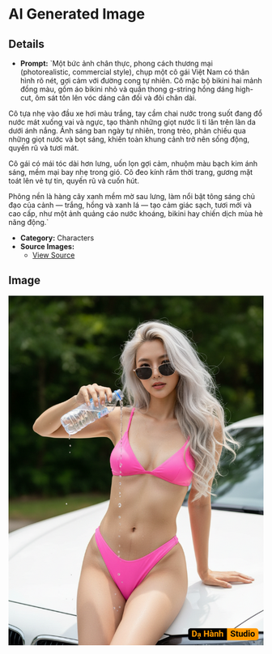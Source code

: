# AI Generated Image

## Details
- **Prompt:** `Một bức ảnh chân thực, phong cách thương mại (photorealistic, commercial style), chụp một cô gái Việt Nam có thân hình rõ nét, gợi cảm với đường cong tự nhiên.
Cô mặc bộ bikini hai mảnh đồng màu, gồm áo bikini nhỏ và quần thong g-string hồng dáng high-cut, ôm sát tôn lên vóc dáng cân đối và đôi chân dài.

Cô tựa nhẹ vào đầu xe hơi màu trắng, tay cầm chai nước trong suốt đang đổ nước mát xuống vai và ngực, tạo thành những giọt nước li ti lăn trên làn da dưới ánh nắng. Ánh sáng ban ngày tự nhiên, trong trẻo, phản chiếu qua những giọt nước và bọt sáng, khiến toàn khung cảnh trở nên sống động, quyến rũ và tươi mát.

Cô gái có mái tóc dài hơn lưng, uốn lọn gợi cảm, nhuộm màu bạch kim ánh sáng, mềm mại bay nhẹ trong gió. Cô đeo kính râm thời trang, gương mặt toát lên vẻ tự tin, quyến rũ và cuốn hút.

Phông nền là hàng cây xanh mềm mờ sau lưng, làm nổi bật tông sáng chủ đạo của cảnh — trắng, hồng và xanh lá — tạo cảm giác sạch, tươi mới và cao cấp, như một ảnh quảng cáo nước khoáng, bikini hay chiến dịch mùa hè năng động.`
- **Category:** Characters
- **Source Images:**
  - [View Source](https://raw.githubusercontent.com/lenzcomvth/Somethings/main/Models/Female/Female3.jpg)

## Image
![AI Generated Image](./image-2025-10-18T02-51-50-052Z-p27b6.png)